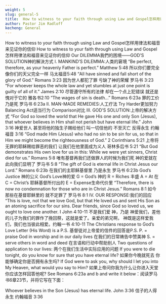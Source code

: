 ```yaml
---
weight: 5
slug: general-5
title:  How to witness to your faith through using Law and Gospel怎样用律法和福音来见证你的信仰
author: Pastor Jim Radloff
kecheng: General
---
```


How to witness to your faith through using Law and Gospel怎样用律法和福音来见证你的信仰
How to witness to your faith through using Law and Gospel
怎样用律法和福音来见证你的信仰
Our DILEMMA我們的困境——GOD’S SOLUTION神的解決方式
I. MANKIND’S DILEMMA:人类的窘境
“Be perfect, therefore, as your heavenly Father is perfect.”  Matthew 5:48
      所以你们要完全 像你们的天父完全一样 马太福音5:48
“All have sinned and fall short of the glory of God.”  Romans 3:23
      因为世人都犯了罪 亏缺了神的荣耀 罗马书 3:23
“For whoever keeps the whole law and yet stumbles at just one point is guilty of all of it.”  James 2:10
      尽管遵守所有的法律 却在一个点上犯错误 就还是愧对于它的 雅各书2:10
“The wages of sin is death…”  Romans 6:23a
      罪的工价乃是死  罗马书 6:23a
II. MAN-MADE REMEDIES:人工疗法
Try Harder更加努力
Balancing Act适当行为
Comparison对比
III. GOD’S SOLUTION:上帝的解决方式
“For God so loved the world that He gave His one and only Son (Jesus), that whoever believes in Him shall not perish but have eternal life.”  John 3:16
      神爱世人 甚至将他的独生子赐给他们 叫一切信他的 不至灭亡 反得永生 约翰福音 3:16
“God made Him (Jesus) who had no sin to be sin for us, so that in Him we might become the righteousness of God.” 2 Corinthians 5:21
      上帝将无罪的耶稣赐给罪恶的我们 让我们在他里面成为义人 哥林多后书  5:21
“But God demonstrates His own love for us in this: While we were yet sinners, Christ  died for us.”   Romans 5:8
      唯有基督再我们还做罪人的时候为我们死 神的爱就在此向我们显明了 罗马书 5:8
“The gift of God is eternal life in Christ Jesus our Lord.”  Romans 6:23b
      在我们的主耶稣基督里 乃是永生 罗马书 6:23b
God’s Justice 神的公义
God’s Love神的爱
G   =   God’s 神的
R   =   Riches 丰盛
A    =   At 在
C    =   Christ’s 耶稣基督所付出的
E    =   Expense生命代价里
“Therefore, there is now no condemnation for those who are in Christ Jesus.”  Romans 8:1
如今 那些在基督耶稣里的 就不定罪了 罗马书 8:1
IV. OUR RESPONSE:我们的回应
“This is love, not that we love God, but that He loved us and sent His Son as an atoning sacrifice for our sins.  Dear friends, since God so loved us, we ought to love one another.  I John 4:10-11
不是我们爱 神，乃是 神爱我们，差他的儿子为我们的罪作了挽回祭，这就是爱了。亲爱的弟兄啊， 神既是这样爱我们，我们也当彼此相爱。约翰一书 4:10-11
The Christians response to God’s Love Letter (His Word) is a P.S.  基督徒对上帝爱的信件的回答是P.S.
P. = praise God in worship and in our daily lives   在我们的日常祷告中赞美神
S. = serve others in word and deed   在言语和行动中帮助别人
Two questions of application to our lives:  两个在我们生活中实际应用的问题
If you were to die tonight, do you know for sure that you have eternal life?
如果你今晚就死去 你能够确定你是否拥有永生吗?
If God were to ask you, why should I let you into My Heaven, what would you say to Him?
如果上帝问你我为什么让你进入天堂 你应该怎样回答他呢?
See Romans 6:23a and b and write it below：阅读罗马书6章23节，并将它写在下面：

Whoever believes in the Son (Jesus) has eternal life.    John 3:36   信子的人得永生 约翰福音 3:36
